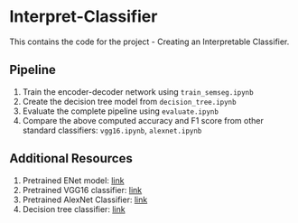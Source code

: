# Interpret-Classifier

This contains the code for the project - Creating an Interpretable Classifier.

## Pipeline

1. Train the encoder-decoder network using `train_semseg.ipynb`
2. Create the decision tree model from `decision_tree.ipynb`
3. Evaluate the complete pipeline using `evaluate.ipynb`
4. Compare the above computed accuracy and F1 score from other standard classifiers: `vgg16.ipynb`, `alexnet.ipynb`

## Additional Resources

1. Pretrained ENet model: [link](https://drive.google.com/file/d/1DQjM-q09_mqMr6PI-fBMs7xz00YkHwMu/view?usp=sharing)
2. Pretrained VGG16 classifier: [link](https://drive.google.com/file/d/1MJBGbjtwmWspC16VXOWBQVXrAwtrRjVi/view?usp=sharing)
3. Pretrained AlexNet Classifier: [link](https://drive.google.com/file/d/1s3hC-yQDatE215r1NUzCUMzuaeqLTuyO/view?usp=sharing)
4. Decision tree classifier: [link](https://drive.google.com/file/d/1rc4Lb60pRjwtfXSlRBDZjhdcfwU7NWu-/view?usp=sharing)
